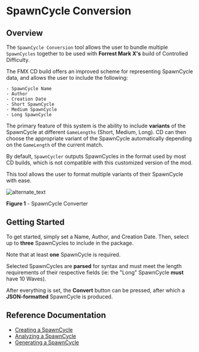 # SpawnCycle Conversion

## Overview
The `SpawnCycle Conversion` tool allows the user to bundle multiple `SpawnCycles` together to be used with **Forrest Mark X's** build of Controlled Difficulty.

The FMX CD build offers an improved scheme for representing SpawnCycle data, and allows the user to include the following:
```
- SpawnCycle Name
- Author
- Creation Date
- Short SpawnCycle
- Medium SpawnCycle
- Long SpawnCycle
```

The primary feature of this system is the ability to include **variants** of the SpawnCycle at different `GameLengths` (Short, Medium, Long). CD can then choose the appropriate variant of the SpawnCycle automatically depending on the `GameLength` of the current match.

By default, `SpawnCycler` outputs SpawnCycles in the format used by most CD builds, which is not compatible with this customized version of the mod.

This tool allows the user to format multiple variants of their SpawnCycle with ease.

![alternate_text](https://i.imgur.com/BzMsgNQ.png)

**Figure 1** - SpawnCycle Converter

## Getting Started
To get started, simply set a Name, Author, and Creation Date.
Then, select up to **three** SpawnCycles to include in the package.

Note that at least **one** SpawnCycle is required.

Selected SpawnCycles are **parsed** for syntax and must meet the length requirements of their respective fields (ie: the "Long" SpawnCycle **must** have 10 Waves).

After everything is set, the **Convert** button can be pressed, after which a **JSON-formatted** SpawnCycle is produced.

## Reference Documentation
- [Creating a SpawnCycle](https://github.com/nybanez/spawncycler/blob/main/creation.md)
- [Analyzing a SpawnCycle](https://github.com/nybanez/spawncycler/blob/main/analysis.md)
- [Generating a SpawnCycle](https://github.com/nybanez/spawncycler/blob/main/generation.md)